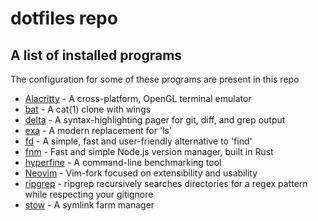 # dotfiles repo

## A list of installed programs

The configuration for some of these programs are present in this repo

* [Alacritty](https://github.com/alacritty/alacritty) - A cross-platform, OpenGL terminal emulator
* [bat](https://github.com/sharkdp/bat) - A cat(1) clone with wings
* [delta](https://github.com/dandavison/delta) - A syntax-highlighting pager for git, diff, and grep output
* [exa](https://github.com/ogham/exa) - A modern replacement for 'ls'
* [fd](https://github.com/sharkdp/fd) - A simple, fast and user-friendly alternative to 'find'
* [fnm](https://github.com/Schniz/fnm) - Fast and simple Node.js version manager, built in Rust
* [hyperfine](https://github.com/sharkdp/hyperfine) - A command-line benchmarking tool
* [Neovim](https://github.com/neovim/neovim) - Vim-fork focused on extensibility and usability
* [ripgrep](https://github.com/BurntSushi/ripgrep) - ripgrep recursively searches directories for a regex pattern while respecting your gitignore
* [stow](https://www.gnu.org/software/stow) - A symlink farm manager
